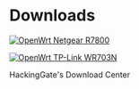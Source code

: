 # Downloads
[![OpenWrt Netgear R7800](https://github.com/HackingGate/Downloads/actions/workflows/openwrt-netgear-r7800-imagebuilder.yml/badge.svg)](https://github.com/HackingGate/Downloads/actions/workflows/openwrt-netgear-r7800-imagebuilder.yml)

[![OpenWrt TP-Link WR703N](https://github.com/HackingGate/Downloads/actions/workflows/openwrt-netgear-wr703n-imagebuilder.yml/badge.svg)](https://github.com/HackingGate/Downloads/actions/workflows/openwrt-netgear-wr703n-imagebuilder.yml)

HackingGate's Download Center
